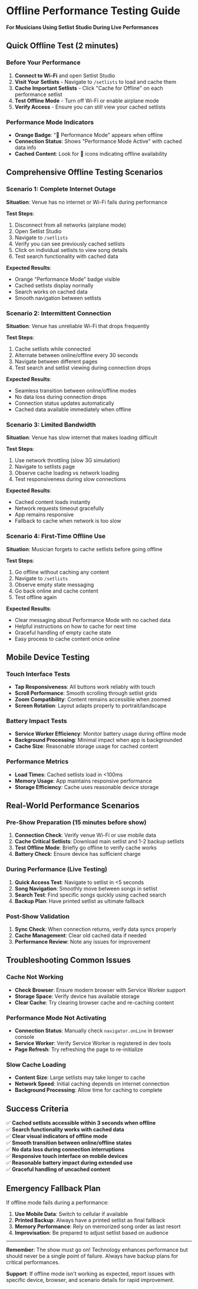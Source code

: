 # Offline Performance Testing Guide

**For Musicians Using Setlist Studio During Live Performances**

## Quick Offline Test (2 minutes)

### Before Your Performance
1. **Connect to Wi-Fi** and open Setlist Studio
2. **Visit Your Setlists** - Navigate to `/setlists` to load and cache them
3. **Cache Important Setlists** - Click "Cache for Offline" on each performance setlist
4. **Test Offline Mode** - Turn off Wi-Fi or enable airplane mode
5. **Verify Access** - Ensure you can still view your cached setlists

### Performance Mode Indicators
- **Orange Badge**: "🎵 Performance Mode" appears when offline
- **Connection Status**: Shows "Performance Mode Active" with cached data info
- **Cached Content**: Look for 📱 icons indicating offline availability

## Comprehensive Offline Testing Scenarios

### Scenario 1: Complete Internet Outage
**Situation**: Venue has no internet or Wi-Fi fails during performance

**Test Steps**:
1. Disconnect from all networks (airplane mode)
2. Open Setlist Studio
3. Navigate to `/setlists`
4. Verify you can see previously cached setlists
5. Click on individual setlists to view song details
6. Test search functionality with cached data

**Expected Results**:
- Orange "Performance Mode" badge visible
- Cached setlists display normally
- Search works on cached data
- Smooth navigation between setlists

### Scenario 2: Intermittent Connection
**Situation**: Venue has unreliable Wi-Fi that drops frequently

**Test Steps**:
1. Cache setlists while connected
2. Alternate between online/offline every 30 seconds
3. Navigate between different pages
4. Test search and setlist viewing during connection drops

**Expected Results**:
- Seamless transition between online/offline modes
- No data loss during connection drops
- Connection status updates automatically
- Cached data available immediately when offline

### Scenario 3: Limited Bandwidth
**Situation**: Venue has slow internet that makes loading difficult

**Test Steps**:
1. Use network throttling (slow 3G simulation)
2. Navigate to setlists page
3. Observe cache loading vs network loading
4. Test responsiveness during slow connections

**Expected Results**:
- Cached content loads instantly
- Network requests timeout gracefully
- App remains responsive
- Fallback to cache when network is too slow

### Scenario 4: First-Time Offline Use
**Situation**: Musician forgets to cache setlists before going offline

**Test Steps**:
1. Go offline without caching any content
2. Navigate to `/setlists`
3. Observe empty state messaging
4. Go back online and cache content
5. Test offline again

**Expected Results**:
- Clear messaging about Performance Mode with no cached data
- Helpful instructions on how to cache for next time
- Graceful handling of empty cache state
- Easy process to cache content once online

## Mobile Device Testing

### Touch Interface Tests
- **Tap Responsiveness**: All buttons work reliably with touch
- **Scroll Performance**: Smooth scrolling through setlist grids
- **Zoom Compatibility**: Content remains accessible when zoomed
- **Screen Rotation**: Layout adapts properly to portrait/landscape

### Battery Impact Tests
- **Service Worker Efficiency**: Monitor battery usage during offline mode
- **Background Processing**: Minimal impact when app is backgrounded
- **Cache Size**: Reasonable storage usage for cached content

### Performance Metrics
- **Load Times**: Cached setlists load in <100ms
- **Memory Usage**: App maintains responsive performance
- **Storage Efficiency**: Cache uses reasonable device storage

## Real-World Performance Scenarios

### Pre-Show Preparation (15 minutes before show)
1. **Connection Check**: Verify venue Wi-Fi or use mobile data
2. **Cache Critical Setlists**: Download main setlist and 1-2 backup setlists
3. **Test Offline Mode**: Briefly go offline to verify cache works
4. **Battery Check**: Ensure device has sufficient charge

### During Performance (Live Testing)
1. **Quick Access Test**: Navigate to setlist in <5 seconds
2. **Song Navigation**: Smoothly move between songs in setlist
3. **Search Test**: Find specific songs quickly using cached search
4. **Backup Plan**: Have printed setlist as ultimate fallback

### Post-Show Validation
1. **Sync Check**: When connection returns, verify data syncs properly
2. **Cache Management**: Clear old cached data if needed
3. **Performance Review**: Note any issues for improvement

## Troubleshooting Common Issues

### Cache Not Working
- **Check Browser**: Ensure modern browser with Service Worker support
- **Storage Space**: Verify device has available storage
- **Clear Cache**: Try clearing browser cache and re-caching content

### Performance Mode Not Activating
- **Connection Status**: Manually check `navigator.onLine` in browser console
- **Service Worker**: Verify Service Worker is registered in dev tools
- **Page Refresh**: Try refreshing the page to re-initialize

### Slow Cache Loading
- **Content Size**: Large setlists may take longer to cache
- **Network Speed**: Initial caching depends on internet connection
- **Background Processing**: Allow time for caching to complete

## Success Criteria

✅ **Cached setlists accessible within 3 seconds when offline**  
✅ **Search functionality works with cached data**  
✅ **Clear visual indicators of offline mode**  
✅ **Smooth transition between online/offline states**  
✅ **No data loss during connection interruptions**  
✅ **Responsive touch interface on mobile devices**  
✅ **Reasonable battery impact during extended use**  
✅ **Graceful handling of uncached content**

## Emergency Fallback Plan

If offline mode fails during a performance:
1. **Use Mobile Data**: Switch to cellular if available
2. **Printed Backup**: Always have a printed setlist as final fallback
3. **Memory Performance**: Rely on memorized song order as last resort
4. **Improvisation**: Be prepared to adjust setlist based on audience

---

**Remember**: The show must go on! Technology enhances performance but should never be a single point of failure. Always have backup plans for critical performances.

**Support**: If offline mode isn't working as expected, report issues with specific device, browser, and scenario details for rapid improvement.